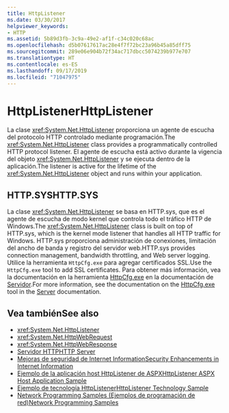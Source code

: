 ```yaml
---
title: HttpListener
ms.date: 03/30/2017
helpviewer_keywords:
- HTTP
ms.assetid: 5b89d3fb-3c9a-49e2-af1f-c34c020c68ac
ms.openlocfilehash: d5b07617617ac28e4f7f72bc23a96b45a85dff75
ms.sourcegitcommit: 289e06e904b72f34ac717dbcc5074239b977e707
ms.translationtype: HT
ms.contentlocale: es-ES
ms.lasthandoff: 09/17/2019
ms.locfileid: "71047975"
---
```

# <a name="httplistener"></a><span data-ttu-id="16868-102">HttpListener</span><span class="sxs-lookup"><span data-stu-id="16868-102">HttpListener</span></span>
<span data-ttu-id="16868-103">La clase <xref:System.Net.HttpListener> proporciona un agente de escucha del protocolo HTTP controlado mediante programación.</span><span class="sxs-lookup"><span data-stu-id="16868-103">The <xref:System.Net.HttpListener> class provides a programmatically controlled HTTP protocol listener.</span></span> <span data-ttu-id="16868-104">El agente de escucha está activo durante la vigencia del objeto <xref:System.Net.HttpListener> y se ejecuta dentro de la aplicación.</span><span class="sxs-lookup"><span data-stu-id="16868-104">The listener is active for the lifetime of the <xref:System.Net.HttpListener> object and runs within your application.</span></span>  
  
## <a name="httpsys"></a><span data-ttu-id="16868-105">HTTP.SYS</span><span class="sxs-lookup"><span data-stu-id="16868-105">HTTP.SYS</span></span>  
 <span data-ttu-id="16868-106">La clase <xref:System.Net.HttpListener> se basa en HTTP.sys, que es el agente de escucha de modo kernel que controla todo el tráfico HTTP de Windows.</span><span class="sxs-lookup"><span data-stu-id="16868-106">The <xref:System.Net.HttpListener> class is built on top of HTTP.sys, which is the kernel mode listener that handles all HTTP traffic for Windows.</span></span> <span data-ttu-id="16868-107">HTTP.sys proporciona administración de conexiones, limitación del ancho de banda y registro del servidor web.</span><span class="sxs-lookup"><span data-stu-id="16868-107">HTTP.sys provides connection management, bandwidth throttling, and Web server logging.</span></span> <span data-ttu-id="16868-108">Utilice la herramienta `HttpCfg.exe` para agregar certificados SSL.</span><span class="sxs-lookup"><span data-stu-id="16868-108">Use the `HttpCfg.exe` tool to add SSL certificates.</span></span> <span data-ttu-id="16868-109">Para obtener más información, vea la documentación en la herramienta [HttpCfg.exe](https://go.microsoft.com/fwlink/?LinkID=178284) en la documentación de [Servidor](https://go.microsoft.com/fwlink/?LinkID=178285).</span><span class="sxs-lookup"><span data-stu-id="16868-109">For more information, see the documentation on the [HttpCfg.exe](https://go.microsoft.com/fwlink/?LinkID=178284) tool in the [Server](https://go.microsoft.com/fwlink/?LinkID=178285) documentation.</span></span>  
  
## <a name="see-also"></a><span data-ttu-id="16868-110">Vea también</span><span class="sxs-lookup"><span data-stu-id="16868-110">See also</span></span>

- <xref:System.Net.HttpListener>
- <xref:System.Net.HttpWebRequest>
- <xref:System.Net.HttpWebResponse>
- [<span data-ttu-id="16868-111">Servidor HTTP</span><span class="sxs-lookup"><span data-stu-id="16868-111">HTTP Server</span></span>](https://go.microsoft.com/fwlink/?LinkID=178285)
- [<span data-ttu-id="16868-112">Mejoras de seguridad de Internet Information</span><span class="sxs-lookup"><span data-stu-id="16868-112">Security Enhancements in Internet Information</span></span>](https://go.microsoft.com/fwlink/?LinkID=178286)
- [<span data-ttu-id="16868-113">Ejemplo de la aplicación host HttpListener de ASPX</span><span class="sxs-lookup"><span data-stu-id="16868-113">HttpListener ASPX Host Application Sample</span></span>](https://go.microsoft.com/fwlink/?LinkID=179560)
- [<span data-ttu-id="16868-114">Ejemplo de tecnología HttpListener</span><span class="sxs-lookup"><span data-stu-id="16868-114">HttpListener Technology Sample</span></span>](https://go.microsoft.com/fwlink/?LinkID=179558)
- [<span data-ttu-id="16868-115">Network Programming Samples (Ejemplos de programación de red)</span><span class="sxs-lookup"><span data-stu-id="16868-115">Network Programming Samples</span></span>](network-programming-samples.md)
